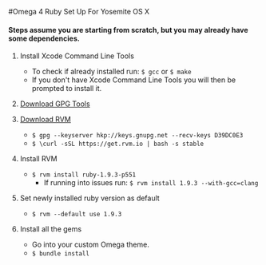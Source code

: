 #Omega 4 Ruby Set Up For Yosemite OS X

#### Steps assume you are starting from scratch, but you may already have some dependencies.

1. Install Xcode Command Line Tools
	* To check if already installed run: `$ gcc` or `$ make`
	* If you don't have Xcode Command Line Tools you will then be prompted to install it.

2. [Download GPG Tools](https://gpgtools.org/)

3. [Download RVM](http://rvm.io/)
	* `$ gpg --keyserver hkp://keys.gnupg.net --recv-keys D39DC0E3`
	* `$ \curl -sSL https://get.rvm.io | bash -s stable`

4. Install RVM
	* `$ rvm install ruby-1.9.3-p551`
		* If running into issues run: `$ rvm install 1.9.3 --with-gcc=clang`

5. Set newly installed ruby version as default
	* `$ rvm --default use 1.9.3`

6. Install all the gems
	* Go into your custom Omega theme.
	* `$ bundle install`

